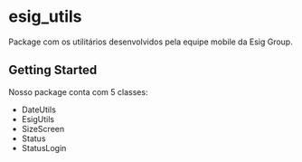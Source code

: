 # esig_utils

Package com os utilitários desenvolvidos pela equipe mobile da Esig Group.

## Getting Started

Nosso package conta com 5 classes:
- DateUtils
- EsigUtils
- SizeScreen
- Status
- StatusLogin